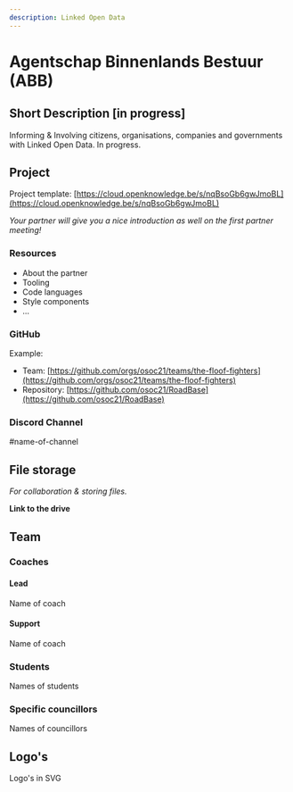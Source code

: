 ```yaml
---
description: Linked Open Data
---
```


# Agentschap Binnenlands Bestuur (ABB)

## Short Description \[in progress]

Informing & Involving citizens, organisations, companies and governments with Linked Open Data. In progress.

## Project

Project template: [https://cloud.openknowledge.be/s/nqBsoGb6gwJmoBL](https://cloud.openknowledge.be/s/nqBsoGb6gwJmoBL)

_Your partner will give you a nice introduction as well on the first partner meeting!_

### Resources

* About the partner
* Tooling
* Code languages
* Style components
* ...

### GitHub

Example:

* Team: [https://github.com/orgs/osoc21/teams/the-floof-fighters](https://github.com/orgs/osoc21/teams/the-floof-fighters)
* Repository: [https://github.com/osoc21/RoadBase](https://github.com/osoc21/RoadBase)

### **Discord Channel**

\#name-of-channel

## File storage

_For collaboration & storing files._&#x20;

**Link to the drive**

## Team

### Coaches

#### Lead

Name of coach

#### Support

Name of coach

### Students

Names of students

### Specific councillors

Names of councillors

## Logo's

Logo's in SVG

